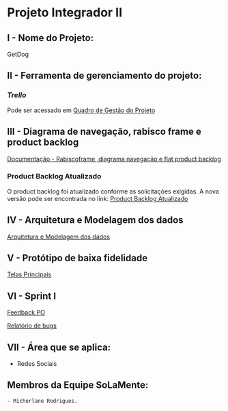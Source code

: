 # Projeto Integrador II

## I - Nome do Projeto:
<p align="justify"> GetDog</p>

## II - Ferramenta de gerenciamento do projeto:

### *Trello*
<p> Pode ser acessado em <a href="https://trello.com/b/rkPrMDuG/projeto-integrador-ii" target="_blank">Quadro de Gestão do Projeto</a></p>
</p>

## III - Diagrama de navegação, rabisco frame e product backlog

<a href="https://github.com/micherlane/ProjetoIntegradorII/blob/main/Docs/inception/segunda_parte_inception-Product-Backlog-Diagrama-RabiscoFrame.pdf">Documentação - Rabiscoframe, diagrama navegação e flat product backlog</a>

### Product Backlog Atualizado
O product backlog foi atualizado conforme as solicitações exigidas. A nova versão pode ser encontrada no link: 
<a href="https://docs.google.com/spreadsheets/d/1Lb3qeIP9Ei8cD2R3oSgoBHwJq7RFeiFdN45EbiZdz-o/edit?usp=share_link">Product Backlog Atualizado</a>

## IV - Arquitetura e Modelagem dos dados

<a href="https://www.figma.com/file/uKWrhAhGuGznTY4UJZpeP9/Arquitetura-GetDog?type=design&node-id=0%3A1&mode=design&t=M4VXqLByX4rgHOo1-1">Arquitetura e Modelagem dos dados</a>

## V - Protótipo de baixa fidelidade

<a href="https://www.figma.com/file/yhW2JWWLh02InPx1ZhHazM/Telas-GetDog?type=design&node-id=54495%3A24451&mode=design&t=SX8FMULDYMMNE7tG-1">Telas Principais</a>

## VI - Sprint I
<p><a href="https://docs.google.com/document/d/12j7-YUBid4eYFpVN7bJ0UwKGLjJaJP-PuF6665n0IvQ/edit?usp=sharing">Feedback PO</a></p>
<p><a href="https://docs.google.com/spreadsheets/d/1eQpCcR5gSKa5EmwOvgIhiCRhyOE37NpPi4KbTNeGJbc/edit?usp=sharing">Relatório de bugs</a></p>

## VII - Área que se aplica:

<ul>
  <li> Redes Sociais </li>
</ul>

## Membros da Equipe SoLaMente:
    - Micherlane Rodrigues.

